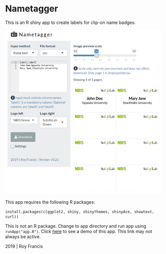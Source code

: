 # Nametagger

This is an R shiny app to create labels for clip-on name badges.

![](preview.png)

This app requires the following R packages:

```
install.packages(c(ggplot2, shiny, shinythemes, shinyAce, showtext, curl))
```

This is not an R package. Change to app directory and run app using `runApp("app.R")`. Click [here](https://roymf.shinyapps.io/nametagger/) to see a demo of this app. This link may not always be active.

2019 | Roy Francis
